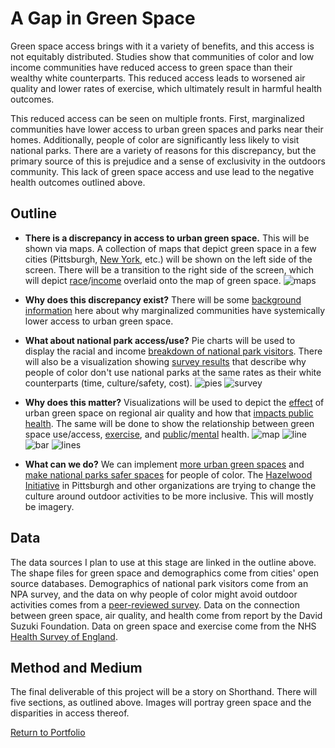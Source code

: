 # A Gap in Green Space

Green space access brings with it a variety of benefits, and this access is not equitably distributed. Studies show that communities of color and low income communities have reduced access to green space than their wealthy white counterparts. This reduced access leads to worsened air quality and lower rates of exercise, which ultimately result in harmful health outcomes. 

This reduced access can be seen on multiple fronts. First, marginalized communities have lower access to urban green spaces and parks near their homes. Additionally, people of color are significantly less likely to visit national parks. There are a variety of reasons for this discrepancy, but the primary source of this is prejudice and a sense of exclusivity in the outdoors community. This lack of green space access and use lead to the negative health outcomes outlined above.

## Outline

- **There is a discrepancy in access to urban green space.** This will be shown via maps. A collection of maps that depict green space in a few cities (Pittsburgh, [New York](https://data.cityofnewyork.us/browse?q=GIS+green+space+), etc.) will be shown on the left side of the screen. There will be a transition to the right side of the screen, which will depict [race](https://pghgishub-pittsburghpa.opendata.arcgis.com/datasets/pittsburghpa::parks-open-space-plan-transition-data/explore?location=40.453841%2C-79.934124%2C11.44)/[income](https://pghgishub-pittsburghpa.opendata.arcgis.com/datasets/pittsburghpa::pittsburgh-2014-cdbg-block-groups/explore?location=40.429365%2C-79.981385%2C11.26) overlaid onto the map of green space.
![maps](https://taypopp.github.io/Popp-Portfolio/5F06A74B-737A-49DA-9172-50E0D3138A19.jpeg)

- **Why does this discrepancy exist?** There will be some [background information](https://www.ncbi.nlm.nih.gov/pmc/articles/PMC3590901/) here about why marginalized communities have systemically lower access to urban green space.
- **What about national park access/use?** Pie charts will be used to display the racial and income [breakdown of national park visitors](https://irma.nps.gov/DataStore/DownloadFile/495294#page19). There will also be a visualization showing [survey results](https://cnr.ncsu.edu/news/2022/02/historic-discrimination-to-blame-for-diversity-gap-in-us-parks-expert-says/) that describe why people of color don't use national parks at the same rates as their white counterparts (time, culture/safety, cost).
![pies](https://taypopp.github.io/Popp-Portfolio/AF514E8A-FC63-46EF-B75A-91FF584AFEDF.jpeg)
![survey](https://taypopp.github.io/Popp-Portfolio/1C942A78-4758-4633-9660-A7B2069D7A4D.jpeg)
- **Why does this matter?** Visualizations will be used to depict the [effect](https://www.sciencedirect.com/science/article/abs/pii/S1353829218312863) of urban green space on regional air quality and how that [impacts public health](https://davidsuzuki.org/wp-content/uploads/2017/09/impact-green-space-heat-air-pollution-urban-communities.pdf). The same will be done to show the relationship between green space use/access, [exercise](https://www.ncbi.nlm.nih.gov/pmc/articles/PMC3444752/), and [public](https://www.ncbi.nlm.nih.gov/pmc/articles/PMC3710158/)/[mental](https://blogs.iu.edu/ecohealth/2021/05/04/the-association-between-green-space-and-physical-activity-on-mental-health/) health.
![map](https://taypopp.github.io/Popp-Portfolio/E40B18B4-6E3C-4BD6-9C49-B91C17CA96FB.jpeg)
![line](https://taypopp.github.io/Popp-Portfolio/ACB8F579-DCD4-4FB7-BBA1-AB19E4D053EA.jpeg)
![bar](https://taypopp.github.io/Popp-Portfolio/11CD4CE0-0D20-420D-B93F-713A4218C883.jpeg)
![lines](https://taypopp.github.io/Popp-Portfolio/C44131FB-74A3-4566-BA8F-5E6CD3D2797C.jpeg)

- **What can we do?** We can implement [more urban green spaces](https://www.nrpa.org/our-work/partnerships/initiatives/parks-for-inclusion/policy-guide/) and [make national parks safer spaces](https://seas.umich.edu/news/creating-welcoming-spaces-national-parks-all-visitors) for people of color. The [Hazelwood Initiative](https://www.hazelwoodinitiative.org/projects-8) in Pittsburgh and other organizations are trying to change the culture around outdoor activities to be more inclusive. This will mostly be imagery.

## Data

The data sources I plan to use at this stage are linked in the outline above. The shape files for green space and demographics come from cities' open source databases. Demographics of national park visitors come from an NPA survey, and the data on why people of color might avoid outdoor activities comes from a [peer-reviewed survey](https://journals.sagepub.com/doi/10.1123/rsj.35.2.130#core-collateral-purchase-access). Data on the connection between green space, air quality, and health come from report by the David Suzuki Foundation. Data on green space and exercise come from the NHS [Health Survey of England](https://digital.nhs.uk/data-and-information/publications/statistical/health-survey-for-england/health-survey-for-england-2004-health-of-ethnic-minorities-headline-results). 

## Method and Medium

The final deliverable of this project will be a story on Shorthand. There will five sections, as outlined above. Images will portray green space and the disparities in access thereof.

[Return to Portfolio](https://taypopp.github.io/Popp-Portfolio)
